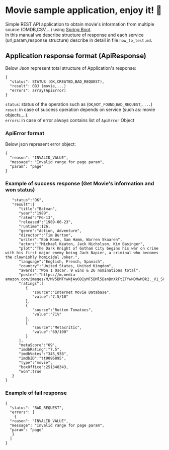# Movie sample application, enjoy it! :slightly_smiling_face:
Simple REST API application to obtain movie's information from multiple source (OMDB,CSV,...) using [Spring Boot](https://spring.io/).  
In this manual we describe structure of response and each service (url,param,response structure) describe in detail in file `how_to_test.md`.

## Application response format (ApiResponse)
Below Json represent total structure of Application's response:
```
{
  "status": STATUS (OK,CREATED,BAD_REQUEST),
  "result": OBJ (movie,...)
  "errors": array(ApiError)
}
```
`status`: status of the operation such as (`OK`,`NOT_FOUND`,`BAD_REQUEST`,`....`)  
`resut`: in case of success operation depends on service (such as: movie objects,...).  
`errors`: in case of error always contains list of `ApiError` Object

### ApiError format
Below json represent error object:
```
{
  "reason": "INVALID_VALUE",
  "message": "Invalid range for page param",
  "param": "page"
}
```
### Example of success response (Get Movie's information and won status)

```
   "status":"OK",
   "result":{
      "title":"Batman",
      "year":"1989",
      "rated":"PG-13",
      "released":"1989-06-23",
      "runtime":126,
      "genre":"Action, Adventure",
      "director":"Tim Burton",
      "writer":"Bob Kane, Sam Hamm, Warren Skaaren",
      "actors":"Michael Keaton, Jack Nicholson, Kim Basinger",
      "plot":"The Dark Knight of Gotham City begins his war on crime with his first major enemy being Jack Napier, a criminal who becomes the clownishly homicidal Joker.",
      "language":"English, French, Spanish",
      "country":"United States, United Kingdom",
      "awards":"Won 1 Oscar. 9 wins & 26 nominations total",
      "poster":"https://m.media-amazon.com/images/M/MV5BMTYwNjAyODIyMF5BMl5BanBnXkFtZTYwNDMwMDk2._V1_SX300.jpg",
      "ratings":[
         {
            "source":"Internet Movie Database",
            "value":"7.5/10"
         },
         {
            "source":"Rotten Tomatoes",
            "value":"71%"
         },
         {
            "source":"Metacritic",
            "value":"69/100"
         }
      ],
      "metaScore":"69",
      "imdbRating":"7.5",
      "imdbVotes":"345,938",
      "imdbID":"tt0096895",
      "type":"movie",
      "boxOffice":251348343,
      "won":true
   }
}
```
### Example of fail response
```
{
  "status": "BAD_REQUEST",
  "errors": [
    {
  "reason": "INVALID_VALUE",
  "message": "Invalid range for page param",
  "param": "page"
   }
  ]
}
```


